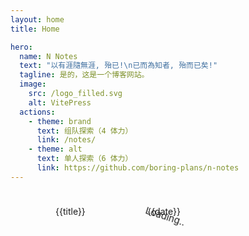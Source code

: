 ```yaml
---
layout: home
title: Home

hero:
  name: N Notes
  text: "以有涯隨無涯, 殆已!\n已而為知者, 殆而已矣!"
  tagline: 是的，这是一个博客网站。
  image:
    src: /logo_filled.svg
    alt: VitePress
  actions:
    - theme: brand
      text: 组队探索（4 体力）
      link: /notes/
    - theme: alt
      text: 单人探索（6 体力）
      link: https://github.com/boring-plans/n-notes
---
```


<div class="container">
  <div class="latest-articles" v-if="articles.length">
    <a v-for="{title, date, link}, index in articles" :key="index" class="article" :href="link">
      <div>{{title}}</div>
      <div>{{date}}</div>
    </a>
  </div>
  <div v-else class="loading-container">
    <client-only>
      <div class="loading">
        <font-awesome-icon icon="fas fa-circle-notch" class="loading-icon"/>
        <div>Loading..</div>
      </div>
    </client-only>
  </div>
</div>

<script setup>
import { ref, onMounted } from 'vue';
import { FontAwesomeIcon } from '@fortawesome/vue-fontawesome';

const articles = ref([])

async function loadLatest(count=5){
  articles.value = (await (await fetch('https://n-notes-crawling.tkzt.cn/blogs.json', {mode: 'cors', method: 'GET'})).json()).sort((a, b)=>new Date(b.date)-new Date(a.date)).slice(0, count);
}

onMounted(()=>{
  loadLatest();
})
</script>

<style scoped>
.container {
  padding: 0 48px;
  position: relative;
}

.latest-articles {
  max-width: 1152px;
  margin: 0 auto;
  display: flex;
  flex-wrap: wrap;
  justify-content: space-between;
}

.article {
  cursor: pointer;
  width: 100%;
  border-radius: 12px;
  padding: 24px;
  margin-bottom: 16px;
  display: flex;
  justify-content: space-between;
  align-items: center;
  background: var(--vp-c-bg-soft);
}

.article:hover {
  background: var(--vp-c-bg-mute);
}

.article > p:nth-of-type(1) {
  font-size: medium;
  font-weight: 600;
  color: var(--vp-c-text-1);
  cursor: pointer;
}

.article > p:nth-of-type(2) {
  font-size: small;
  color: var(--vp-c-text-2);
}

.loading-container {
  position: absolute;
  top: 50%;
  left: 50%;
}

.loading {
  transform: translate(-50%, -50%);
  display: flex;
  align-items: center;
  justify-content: center;
  font-size: 15px;
}

.loading-icon {
  animation: spin 1s linear infinite;
  margin-right: .5rem;
}

@media screen and (min-width: 960px) {
  .article {
    width: 49%;
  }
}

@keyframes spin {
  from {
    transform: rotate(0deg);
  }
  to {
    transform: rotate(360deg);
  }
}
</style>
